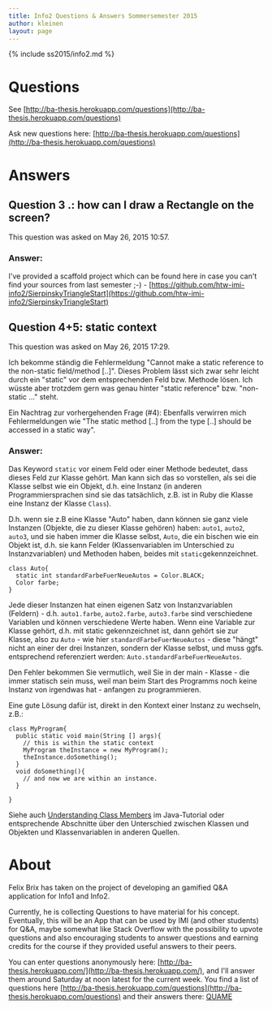 ```yaml
---
title: Info2 Questions & Answers Sommersemester 2015
author: kleinen
layout: page
---
```


{% include ss2015/info2.md %}

# Questions

See [http://ba-thesis.herokuapp.com/questions](http://ba-thesis.herokuapp.com/questions)

Ask new questions here: [http://ba-thesis.herokuapp.com/questions](http://ba-thesis.herokuapp.com/questions)

# Answers

## Question 3 .:  how can I draw a Rectangle on the screen?

This question was asked on May 26, 2015 10:57.

### Answer:
I've provided a scaffold project which can be found here in case you can't find your sources from last
semester ;-) - [https://github.com/htw-imi-info2/SierpinskyTriangleStart](https://github.com/htw-imi-info2/SierpinskyTriangleStart)

## Question 4+5: static context

This question was asked on May 26, 2015 17:29.

 Ich bekomme ständig die Fehlermeldung "Cannot make a static reference to the non-static field/method [..]". Dieses Problem lässt sich zwar sehr leicht durch ein "static" vor dem entsprechenden Feld bzw. Methode lösen. Ich wüsste aber trotzdem gern was genau hinter "static reference" bzw. "non-static ..." steht.

 Ein Nachtrag zur vorhergehenden Frage (#4): Ebenfalls verwirren mich Fehlermeldungen wie "The static method [..] from the type [..] should be accessed in a static way".

### Answer:

Das Keyword `static` vor einem Feld oder einer Methode bedeutet, dass dieses Feld zur Klasse gehört. Man kann sich das so vorstellen, als sei die Klasse selbst wie ein Objekt, d.h. eine Instanz (in anderen Programmiersprachen sind sie das tatsächlich, z.B. ist in Ruby die Klasse eine Instanz der Klasse `Class`).

D.h. wenn sie z.B eine Klasse "Auto" haben, dann können sie ganz viele Instanzen (Objekte, die zu dieser Klasse gehören) haben: `auto1`, `auto2`, `auto3`, und sie haben immer die
Klasse selbst, `Auto`, die ein bischen wie ein Objekt ist, d.h. sie kann Felder (Klassenvariablen im Unterschied zu Instanzvariablen) und Methoden haben, beides mit `static`gekennzeichnet.

    class Auto{
      static int standardFarbeFuerNeueAutos = Color.BLACK;
      Color farbe;
    }

Jede dieser Instanzen hat einen eigenen Satz von Instanzvariablen (Feldern) - d.h. `auto1.farbe`, `auto2.farbe`, `auto3.farbe` sind verschiedene Variablen und können verschiedene Werte haben.
Wenn eine Variable zur Klasse gehört, d.h. mit static gekennzeichnet ist, dann gehört sie zur Klasse, also zu `Auto` - wie hier `standardFarbeFuerNeueAutos` - diese "hängt" nicht an einer der drei Instanzen, sondern der Klasse selbst, und muss ggfs. entsprechend referenziert werden: `Auto.standardFarbeFuerNeueAutos`.

Den Fehler bekommen Sie vermutlich, weil Sie in der main - Klasse - die immer statisch sein muss, weil man beim Start des Programms noch keine Instanz von irgendwas hat - anfangen zu programmieren.

Eine gute Lösung dafür ist, direkt in den Kontext einer Instanz zu wechseln, z.B.:

    class MyProgram{
      public static void main(String [] args){
        // this is within the static context
        MyProgram theInstance = new MyProgram();
        theInstance.doSomething();
      }
      void doSomething(){
        // and now we are within an instance.
      }

    }

Siehe auch [Understanding Class Members](https://docs.oracle.com/javase/tutorial/java/javaOO/classvars.html) im Java-Tutorial
oder entsprechende Abschnitte über den Unterschied zwischen Klassen und Objekten und Klassenvariablen in anderen Quellen.

# About

Felix Brix has taken on the project of developing an gamified Q&A application for Info1 and Info2.

Currently, he is collecting Questions to have material for his concept.
Eventually, this will be an App that can be used by IMI (and other students)
for Q&A, maybe somewhat like Stack Overflow with the possibility to upvote
questions and also encouraging students to answer questions and earning credits
for the course if they provided useful answers to their peers.

You can enter questions anonymously here: [http://ba-thesis.herokuapp.com/](http://ba-thesis.herokuapp.com/),
and I'll answer them around Saturday at noon latest for the current week.
You find a list of questions here [http://ba-thesis.herokuapp.com/questions](http://ba-thesis.herokuapp.com/questions) and
their answers there: [QUAME](quame.html)
